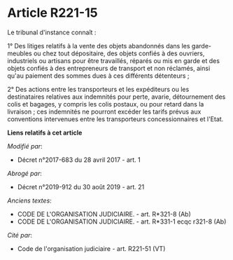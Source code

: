 # Article R221-15

Le tribunal d'instance connaît :

1° Des litiges relatifs à la vente des objets abandonnés dans les garde-meubles ou chez tout dépositaire, des objets confiés
à des ouvriers, industriels ou artisans pour être travaillés, réparés ou mis en garde et des objets confiés à des
entrepreneurs de transport et non réclamés, ainsi qu'au paiement des sommes dues à ces différents détenteurs ;

2° Des actions entre les transporteurs et les expéditeurs ou les destinataires relatives aux indemnités pour perte, avarie,
détournement des colis et bagages, y compris les colis postaux, ou pour retard dans la livraison ; ces indemnités ne pourront
excéder les tarifs prévus aux conventions intervenues entre les transporteurs concessionnaires et l'Etat.

**Liens relatifs à cet article**

_Modifié par_:

  - Décret n°2017-683 du 28 avril 2017 - art. 1

_Abrogé par_:

  - Décret n°2019-912 du 30 août 2019 - art. 21

_Anciens textes_:

  - CODE DE L'ORGANISATION JUDICIAIRE. - art. R*321-8 (Ab)
  - CODE DE L'ORGANISATION JUDICIAIRE. - art. R*331-1 ecqc r321-8 (Ab)

_Cité par_:

  - Code de l'organisation judiciaire - art. R221-51 (VT)
